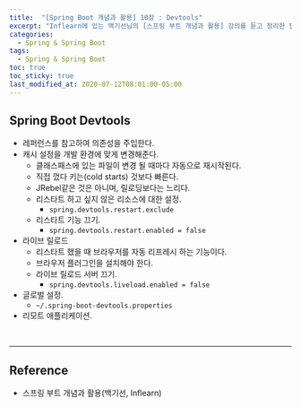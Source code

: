 ```yaml
---
title:  "[Spring Boot 개념과 활용] 10장 : Devtools"
excerpt: "Inflearn에 있는 백기선님의 [스프링 부트 개념과 활용] 강의를 듣고 정리한 필기이다."
categories:
  - Spring & Spring Boot
tags:
  - Spring & Spring Boot
toc: true
toc_sticky: true
last_modified_at: 2020-07-12T08:01:00-05:00
---
```


## Spring Boot Devtools

* 레퍼런스를 참고하여 의존성을 주입한다.
* 캐시 설정을 개발 환경에 맞게 변경해준다.
  * 클래스패스에 있는 파일이 변경 될 때마다 자동으로 재시작된다.
  * 직접 껐다 키는(cold starts) 것보다 빠른다.
  * JRebel같은 것은 아니며, 릴로딩보다는 느리다.
  * 리스타트 하고 싶지 않은 리소스에 대한 설정.
    * ``spring.devtools.restart.exclude``
  * 리스타트 기능 끄기.
    * ``spring.devtools.restart.enabled = false``
* 라이브 릴로드
  * 리스타트 했을 때 브라우저를 자동 리프레시 하는 기능이다.
  * 브라우저 플러그인을 설치해야 한다.
  * 라이브 릴로드 서버 끄기.
    * ``spring.devtools.liveload.enabled = false``
* 글로벌 설정.
  * ``~/.spring-boot-devtools.properties``
* 리모트 애플리케이션.

<br>

---

## Reference

* 스프링 부트 개념과 활용(백기선, Inflearn)
